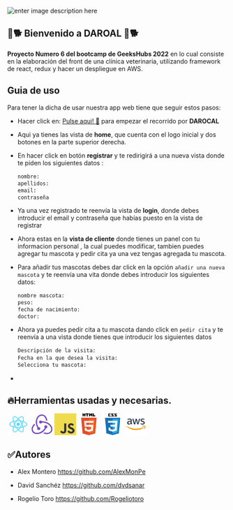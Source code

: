 ![enter image description here](https://i.ibb.co/S314RJ1/DARoAL.png)

  

🐾🐕 Bienvenido a DAROAL 🐾🐕 
-

**Proyecto Numero 6 del bootcamp de GeeksHubs 2022** en lo cual consiste en la elaboración del front de una clínica veterinaria, utilizando framework de react, redux y hacer un despliegue en AWS.

Guia de uso
-
Para tener la dicha de usar nuestra app web tiene que seguir estos pasos: 

 - Hacer click en: [Pulse aqui! 🐾](https://desarrollo.droyy9h2p31qv.amplifyapp.com/) para empezar el recorrido por **DAROCAL**
- Aqui ya tienes las vista de **home**, que cuenta con el logo inicial y dos botones en la parte superior derecha.
- En hacer click en botón **registrar** y  te redirigirá a una nueva vista donde te piden los siguientes datos :
	````
    nombre:
    apellidos:
    email:
    contraseña
    
-  Ya una vez registrado te reenvía la vista de **login**, donde debes introducir el email y contraseña que habías puesto en la vista de registrar 
 
- Ahora estas en la **vista de cliente** donde tienes un panel con tu informacion personal , la cual puedes modificar, tambien puedes agregar tu mascota y pedir cita ya una vez tengas agregada tu mascota.

- Para añadir tus mascotas debes dar click en la opción `añadir una nueva mascota` y te reenvía una vita donde debes introducir los siguientes datos:
	````
	nombre mascota:
	peso:
	fecha de nacimiento:
	doctor:
	
- Ahora ya puedes pedir cita a tu mascota dando click en `pedir cita` y te reenvía a una vista donde tienes que introducir los siguientes datos
	
	````html
	Descripción de la visita:  
	Fecha en la que desea la visita:
	Selecciona tu mascota:
- 

**🔥Herramientas usadas y necesarias.**
-

<code><img  height="50"  src="https://raw.githubusercontent.com/github/explore/80688e429a7d4ef2fca1e82350fe8e3517d3494d/topics/react/react.png"></code>  <code><img  height="50"  src="https://raw.githubusercontent.com/github/explore/80688e429a7d4ef2fca1e82350fe8e3517d3494d/topics/redux/redux.png"></code>  <code><img  height="50"  src="https://raw.githubusercontent.com/github/explore/80688e429a7d4ef2fca1e82350fe8e3517d3494d/topics/javascript/javascript.png"></code>  <code><img  height="50"  src="https://raw.githubusercontent.com/github/explore/80688e429a7d4ef2fca1e82350fe8e3517d3494d/topics/html/html.png"></code>  <code><img  height="50"  src="https://raw.githubusercontent.com/github/explore/80688e429a7d4ef2fca1e82350fe8e3517d3494d/topics/css/css.png"></code>
<code><img  height="50"  src="https://raw.githubusercontent.com/github/explore/80688e429a7d4ef2fca1e82350fe8e3517d3494d/topics/aws/aws.png"></code>  
 

  

✅Autores
-


- Alex Montero https://github.com/AlexMonPe

- David Sanchéz https://github.com/dvdsanar

- Rogelio Toro https://github.com/Rogeliotoro